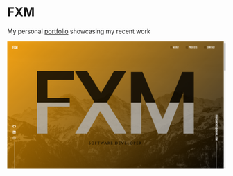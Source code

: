 # FXM

My personal [portfolio](https://fxm.netlify.com) showcasing my recent work

![portfolio](https://raw.githubusercontent.com/fernandoxmartin/react-portfolio/master/src/images/5a.png)
